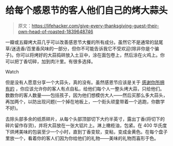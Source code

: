# 给每个感恩节的客人他们自己的烤大蒜头

> 原文：<https://lifehacker.com/give-every-thanksgiving-guest-their-own-head-of-roasted-1839648746>

一瓣或五瓣烤大蒜几乎可以改善感恩节大餐的所有成分。虽然它不是通常的鼠尾草/迷迭香/百里香风味的一部分，但你不可能告诉我它不受欢迎(除非你是个骗子)。你可以将烤好的大蒜捣碎放入土豆中，涂在面包卷上，然后涂在火鸡上。你可以把丁香切碎，加到肉汁里。有很多选择。

Watch

但是没有人愿意分享一个大蒜头，真的没有。虽然感恩节应该是关于 [感谢你所拥有的](https://offspring.lifehacker.com/teach-kids-about-predatory-capitalism-on-thanksgiving-1820686965) ，你应该允许你的客人有点自私，给他们每个人一整头烤大蒜，只给他们。数数你的客人数量——包括孩子，因为他们想模仿大人——然后买那么多大蒜头，再加两个，以防出现问题(一个掉在地板上，一个街头顽童带着一个逃跑，你数学不好)。

去除头部多余的纸质碎片，从每个头部顶部切下大约半英寸，露出丁香(将切下的碎片留作存货)，并将大蒜放在一张大铝片上。淋上橄榄油，包紧。在 400 华氏度下烘烤美味的包装至少一个小时，直到丁香变软，变粘，变成金黄色。在每个盘子里放一个，看着你的客人们因为你给他们的礼物——美味的礼物而喜形于色。